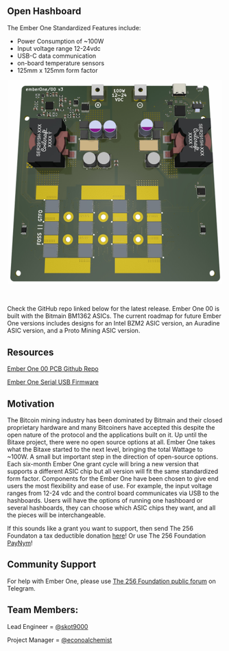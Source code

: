 ## Open Hashboard
The Ember One Standardized Features include:

* Power Consumption of ~100W
* Input voltage range 12-24vdc
* USB-C data communication
* on-board temperature sensors
* 125mm x 125mm form factor

<p align="center">
<img width="500" src="assets/EmberOne00v3.jpg">
</p>

<br>

Check the GitHub repo linked below for the latest release. Ember One 00 is built with the Bitmain BM1362 ASICs. The current roadmap for future Ember One versions includes designs for an Intel BZM2 ASIC version, an Auradine ASIC version, and a Proto Mining ASIC version.

## Resources
[Ember One 00 PCB Github Repo](https://github.com/256-Foundation/emberone00-pcb/tree/master)

[Ember One Serial USB Firmware](https://github.com/256-Foundation/emberone-usbserial-fw)


## Motivation
The Bitcoin mining industry has been dominated by Bitmain and their closed proprietary hardware and many Bitcoiners have accepted this despite the open nature of the protocol and the applications built on it. Up until the Bitaxe project, there were no open source options at all. Ember One takes what the Bitaxe started to the next level, bringing the total Wattage to ~100W. A small but important step in the direction of open-source options. Each six-month Ember One grant cycle will bring a new version that supports a different ASIC chip but all version will fit the same standardized form factor. Components for the Ember One have been chosen to give end users the most flexibility and ease of use. For example, the input voltage ranges from 12-24 vdc and the control board communicates via USB to the hashboards. Users will have the options of running one hashboard or several hashboards, they can choose which ASIC chips they want, and all the pieces will be interchangeable.

If this sounds like a grant you want to support, then send The 256 Foundaton a tax deductible donation [here](https://pay.zaprite.com/pl_ZRWeSGjRWG)! Or use The 256 Foundation [PayNym](https://paynym.rs/+appetizingadministration90)!

## Community Support
For help with Ember One, please use [The 256 Foundation public forum](https://t.me/the256foundation) on Telegram.

## Team Members:
Lead Engineer = [@skot9000](https://x.com/skot9000)

Project Manager = [@econoalchemist](https://x.com/econoalchemist)
